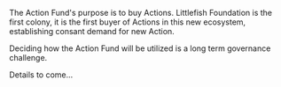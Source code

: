 The Action Fund's purpose is to buy Actions. Littlefish Foundation is the first colony, it is the first buyer of Actions in this new ecosystem, establishing consant demand for new Action. 

Deciding how the Action Fund will be utilized is a long term governance challenge. 

Details to come...